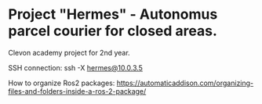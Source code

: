 # Project "Hermes" - Autonomus parcel courier for closed areas.
Clevon academy project for 2nd year.

SSH connection: ssh -X hermes@10.0.3.5

How to organize Ros2 packages:
https://automaticaddison.com/organizing-files-and-folders-inside-a-ros-2-package/
